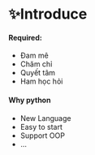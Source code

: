 # ✨Introduce

#### Required:

- Đam mê
- Chăm chỉ
- Quyết tâm
- Ham học hỏi

#### Why python

- New Language
- Easy to start
- Support OOP
- ...

